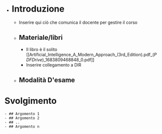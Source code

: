 - # Introduzione
	- Inserire qui ciò che comunica il docente per gestire il corso
	- ## Materiale/libri
		- Il libro è il solito [[Artificial_Intelligence_A_Modern_Approach_(3rd_Edition).pdf_(_PDFDrive_)_1683809468848_0.pdf]]
		- Inserire collegamento a DIR
	- ## Modalità D'esame
# Svolgimento
	- ## Argomento 1
	- ## Argomento 2
	- ## ..
	- ## Argomento n